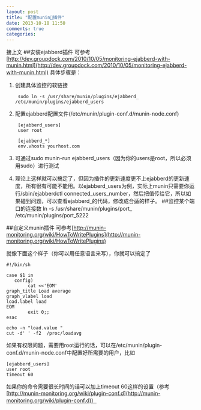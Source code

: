 ```yaml
---
layout: post
title: "配置munin插件"
date: 2013-10-18 11:50
comments: true
categories: 
---
```

接上文
##安装ejabberd插件
可参考[http://dev.groupdock.com/2010/10/05/monitoring-ejabberd-with-munin.html](http://dev.groupdock.com/2010/10/05/monitoring-ejabberd-with-munin.html)
具体步骤是：

1. 创建具体监控的软链接
		
		sudo ln -s /usr/share/munin/plugins/ejabberd_ /etc/munin/plugins/ejabberd_users

2. 配置ejabberd配置文件(/etc/munin/plugin-conf.d/munin-node.conf)

		[ejabberd_users]
		user root
		
		[ejabberd_*]
		env.vhosts yourhost.com
3. 可通过sudo munin-run ejabberd_users（因为你的users是root，所以必须用sudo）进行测试
4. 理论上这样就可以搞定了，但因为插件的更新速度更不上ejabberd的更新速度，所有很有可能不能用。以ejabberd_users为例，实际上munin只需要你运行/sbin/ejabberdctl connected_users_number，然后把值传给它，所以如果碰到问题，可以查看ejabberd_的代码，修改成合适的样子。
##监控某个端口的连接数
		ln -s /usr/share/munin/plugins/port_ /etc/munin/plugins/port_5222

##自定义munin插件
可参考[http://munin-monitoring.org/wiki/HowToWritePlugins](http://munin-monitoring.org/wiki/HowToWritePlugins)

就像下面这个样子（你可以用任意语言来写），你就可以搞定了
		
	#!/bin/sh

    case $1 in
       config)
            cat <<'EOM'
    graph_title Load average
    graph_vlabel load
    load.label load
    EOM
            exit 0;;
    esac

    echo -n "load.value "
    cut -d' ' -f2  /proc/loadavg
    
如果有权限问题，需要用root运行的话，可以在/etc/munin/plugin-conf.d/munin-node.conf中配置好所需要的用户，比如

	[ejabberd_users]
	user root
	timeout 60

如果你的命令需要很长时间的话可以加上timeout 60这样的设置（参考[http://munin-monitoring.org/wiki/plugin-conf.d](http://munin-monitoring.org/wiki/plugin-conf.d)）

	




